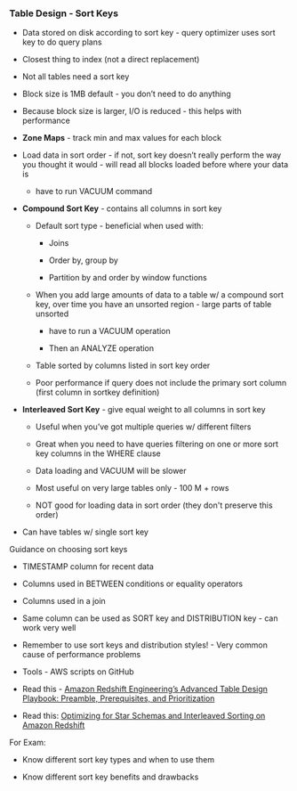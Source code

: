 ### Table Design - Sort Keys

* Data stored on disk according to sort key - query optimizer uses sort key to do query plans

* Closest thing to index (not a direct replacement)

* Not all tables need a sort key

* Block size is 1MB default - you don’t need to do anything

* Because block size is larger, I/O is reduced - this helps with performance

* **Zone Maps** - track min and max values for each block

* Load data in sort order - if not, sort key doesn’t really perform the way you thought it would - will read all blocks loaded before where your data is

    * have to run VACUUM command

* **Compound Sort Key** - contains all columns in sort key

    * Default sort type - beneficial when used with:

        * Joins

        * Order by, group by

        * Partition by and order by window functions

    * When you add large amounts of data to a table w/ a compound sort key, over time you have an unsorted region - large parts of table unsorted 

        * have to run a VACUUM operation

        * Then an ANALYZE operation

    * Table sorted by columns listed in sort key order

    * Poor performance if query does not include the primary sort column (first column in sortkey definition)

* **Interleaved Sort Key** - give equal weight to all columns in sort key

    * Useful when you’ve got multiple queries w/ different filters

    * Great when you need to have queries filtering on one or more sort key columns in the WHERE clause

    * Data loading and VACUUM will be slower

    * Most useful on very large tables only - 100 M + rows

    * NOT good for loading data in sort order (they don't preserve this order)

* Can have tables w/ single sort key

Guidance on choosing sort keys

* TIMESTAMP column for recent data

* Columns used in BETWEEN conditions or equality operators

* Columns used in a join

* Same column can be used as SORT key and DISTRIBUTION key - can work very well

* Remember to use sort keys and distribution styles! - Very common cause of performance problems

* Tools - AWS scripts on GitHub

* Read this - [Amazon Redshift Engineering’s Advanced Table Design Playbook: Preamble, Prerequisites, and Prioritization](https://aws.amazon.com/blogs/big-data/amazon-redshift-engineerings-advanced-table-design-playbook-preamble-prerequisites-and-prioritization/)

* Read this: [Optimizing for Star Schemas and Interleaved Sorting on Amazon Redshift](https://aws.amazon.com/blogs/big-data/optimizing-for-star-schemas-and-interleaved-sorting-on-amazon-redshift/) 

For Exam:

* Know different sort key types and when to use them

* Know different sort key benefits and drawbacks
